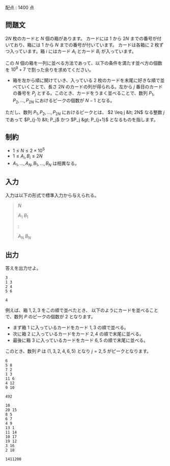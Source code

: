 配点 : $1400$ 点

## 問題文

$2N$ 枚のカードと $N$ 個の箱があります。
カードには $1$ から $2N$ までの番号が付いており、箱には $1$ から $N$ までの番号が付いています。
カードは各箱に $2$ 枚ずつ入っています。箱 $i$ にはカード $A_i$ とカード $B_i$ が入っています。

この $N$ 個の箱を一列に並べる方法であって、以下の条件を満たす並べ方の個数を $10^9+7$ で割った余りを求めてください。

- 箱を左から順に開けていき、入っている $2$ 枚のカードを末尾に好きな順で並べていくことで、長さ $2N$ のカードの列が得られる。左から $j$ 番目のカードの番号を $P_j$ とする。このとき、カードをうまく並べることで、数列 $P_1,P_2,\ldots, P_{2N}$ におけるピークの個数が $N-1$ となる。

ただし、数列 $P_1,P_2,\ldots, P_{2N}$ におけるピークとは、
$2 \leq j &lt; 2N$ なる整数 $j$ であって $P_{j-1} &lt; P_j$ かつ $P_j &gt; P_{j+1}$ となるものを指します。

## 制約

- $1 \leq N \leq 2\times 10^5$
- $1 \leq A_i, B_i \leq 2N$
- $A_1,\ldots,A_N,B_1,\ldots,B_N$ は相異なる。

## 入力

入力は以下の形式で標準入力から与えられる。

> $N$
> 
> $A_1$ $B_1$
> 
> $:$
> 
> $A_N$ $B_N$

## 出力

答えを出力せよ。

```input1
3
1 3
2 4
5 6
```

```output1
4
```

例えば、箱 $1,2,3$ をこの順で並べたとき、
以下のようにカードを並べることで、数列 $P$ のピークの個数が $2$ となります。

- まず箱 $1$ に入っているカードをカード $1,3$ の順で並べる。
- 次に箱 $2$ に入っているカードをカード $2,4$ の順で末尾に並べる。
- 最後に箱 $3$ に入っているカードをカード $6,5$ の順で末尾に並べる。

このとき、数列 $P$ は $(1,3,2,4,6,5)$ となり $j=2,5$ がピークとなります。

```input2
6
5 8
7 2
1 3
11 6
4 12
9 10
```

```output2
492
```

```input3
10
20 15
8 5
6 7
4 9
13 1
11 14
10 17
19 12
3 16
2 18
```

```output3
1411200
```